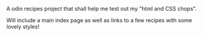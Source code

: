 A odin recipes project that shall help me test out my "html and CSS chops".

Will include a main index page as well as links to a few recipes with some lovely styles!